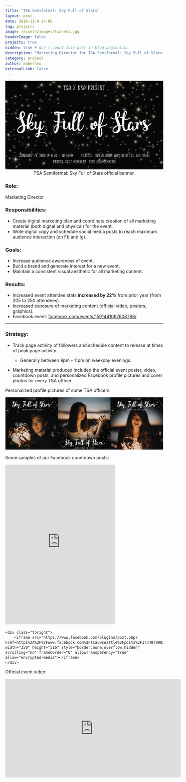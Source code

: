 ```yaml
---
title: "TSA Semiformal: Sky Full of Stars"
layout: post
date: 2018-11-9 24:00
tag: projects
image: /assets/images/tsasemi.jpg
headerImage: false
projects: true
hidden: true # don't count this post in blog pagination
description: "Marketing Director for TSA Semiformal: Sky Full of Stars"
category: project
author: amberhsu
externalLink: false
---
```


<div style="text-align: center">
    <img class="image" src="/assets/images/tsasemi.jpg" alt="TSA Semiformal: Sky Full of Stars official banner." width="850"/>
    <figcaption class="caption">TSA Semiformal: Sky Full of Stars official banner.</figcaption>
</div>

### Role: 
Marketing Director

### Responsibilities:
- Create digital marketing plan and coordinate creation of all marketing material (both digital and physical) for the event.
- Write digital copy and schedule social media posts to reach maximum audience interaction (on Fb and Ig).

### Goals:
- Increase audience awareness of event.
- Build a brand and generate interest for a new event.
- Maintain a consistent visual aesthetic for all marketing content.

### Results:
- Increased event attendee stats **increased by 22%** from prior year (from 205 to 250 attendees).
- Increased exposure of marketing content (official video, posters, graphics).
- Facebook event: [facebook.com/events/1591441097608788/](https://www.facebook.com/events/1591441097608788/)

---

### Strategy:
- Track page activity of followers and schedule content to release at times of peak page activity.
    - Generally between 9pm - 11pm on weekday evenings.

- Marketing material produced included the official event poster, video, countdown posts, and personalized Facebook profile pictures and cover photos for every TSA officer. 

Personalized profile pictures of some TSA officers:
<div style="text-align: center">
    <img class="image" src="/assets/images/prof.jpg" alt="TSA Officer profile pictures." width="850"/>
</div>

Some samples of our Facebook countdown posts:
<div class="side-by-side">
    <div class="toleft">
        <iframe src="https://www.facebook.com/plugins/post.php?href=https%3A%2F%2Fwww.facebook.com%2Ftsauwseattle%2Fphotos%2Fa.379292032141171%2F1733588246711536%2F%3Ftype%3D3&width=350" width="350" height="510" style="border:none;overflow:hidden" scrolling="no" frameborder="0" allowTransparency="true" allow="encrypted-media"></iframe>
    </div>

    <div class="toright">
        <iframe src="https://www.facebook.com/plugins/post.php?href=https%3A%2F%2Fwww.facebook.com%2Ftsauwseattle%2Fposts%2F1734870983249929&width=350" width="350" height="516" style="border:none;overflow:hidden" scrolling="no" frameborder="0" allowTransparency="true" allow="encrypted-media"></iframe>
    </div>
</div>

Official event video:
<iframe width="560" height="315" src="https://www.youtube-nocookie.com/embed/muxeCH-DRko" frameborder="0" allow="accelerometer; autoplay; encrypted-media; gyroscope; picture-in-picture" allowfullscreen></iframe>